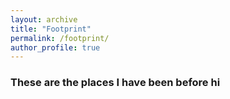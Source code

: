 ```yaml
---
layout: archive
title: "Footprint"
permalink: /footprint/
author_profile: true
---
```


### These are the places I have been before hi
